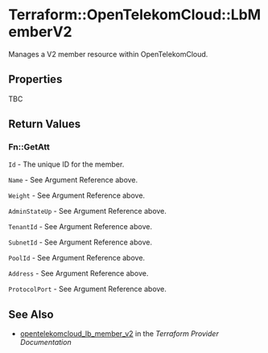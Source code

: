 # Terraform::OpenTelekomCloud::LbMemberV2

Manages a V2 member resource within OpenTelekomCloud.

## Properties

TBC

## Return Values

### Fn::GetAtt

`Id` - The unique ID for the member.

`Name` - See Argument Reference above.

`Weight` - See Argument Reference above.

`AdminStateUp` - See Argument Reference above.

`TenantId` - See Argument Reference above.

`SubnetId` - See Argument Reference above.

`PoolId` - See Argument Reference above.

`Address` - See Argument Reference above.

`ProtocolPort` - See Argument Reference above.

## See Also

* [opentelekomcloud_lb_member_v2](https://www.terraform.io/docs/providers/opentelekomcloud/r/lb_member_v2.html) in the _Terraform Provider Documentation_